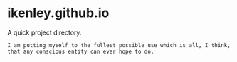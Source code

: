 # ikenley.github.io

A quick project directory.

`I am putting myself to the fullest possible use which is all, I think, that any conscious entity can ever hope to do.`